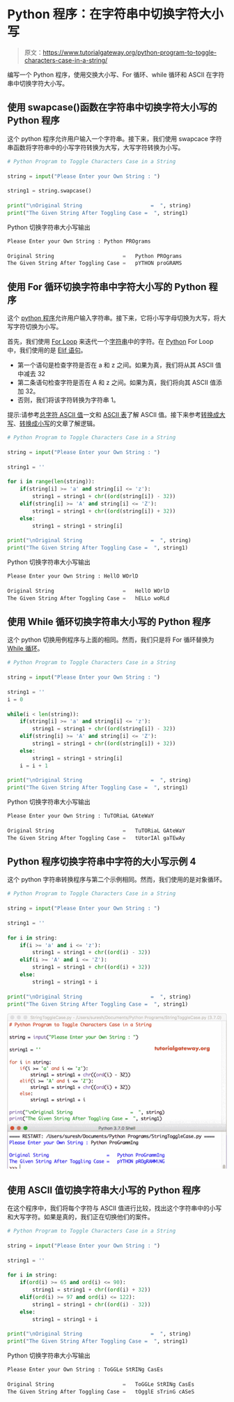 # Python 程序：在字符串中切换字符大小写

> 原文：<https://www.tutorialgateway.org/python-program-to-toggle-characters-case-in-a-string/>

编写一个 Python 程序，使用交换大小写、For 循环、while 循环和 ASCII 在字符串中切换字符大小写。

## 使用 swapcase()函数在字符串中切换字符大小写的 Python 程序

这个 python 程序允许用户输入一个字符串。接下来，我们使用 swapcace 字符串函数将字符串中的小写字符转换为大写，大写字符转换为小写。

```py
# Python Program to Toggle Characters Case in a String

string = input("Please Enter your Own String : ")

string1 = string.swapcase()

print("\nOriginal String                      =  ", string)
print("The Given String After Toggling Case =  ", string1)
```

Python 切换字符串大小写输出

```py
Please Enter your Own String : Python PROgrams

Original String                      =   Python PROgrams
The Given String After Toggling Case =   pYTHON proGRAMS
```

## 使用 For 循环切换字符串中字符大小写的 Python 程序

这个 [python 程序](https://www.tutorialgateway.org/python-programming-examples/)允许用户输入字符串。接下来，它将小写字母切换为大写，将大写字符切换为小写。

首先，我们使用 [For Loop](https://www.tutorialgateway.org/python-for-loop/) 来迭代一个[字符串](https://www.tutorialgateway.org/python-string/)中的字符。在 [Python](https://www.tutorialgateway.org/python-tutorial/) For Loop 中，我们使用的是 [Elif 语句](https://www.tutorialgateway.org/python-elif-statement/)。

*   第一个语句是检查字符是否在 a 和 z 之间。如果为真，我们将从其 ASCII 值中减去 32
*   第二条语句检查字符是否在 A 和 z 之间。如果为真，我们将向其 ASCII 值添加 32。
*   否则，我们将该字符转换为字符串 1。

提示:请参考[总字符 ASCII 值](https://www.tutorialgateway.org/python-program-to-find-ascii-value-of-total-characters-in-a-string/)一文和 [ASCII 表](https://www.tutorialgateway.org/ascii-table/)了解 ASCII 值。接下来参考[转换成大写](https://www.tutorialgateway.org/python-program-to-convert-string-to-uppercase/)、[转换成小写](https://www.tutorialgateway.org/python-program-to-convert-string-to-lowercase/)的文章了解逻辑。

```py
# Python Program to Toggle Characters Case in a String

string = input("Please Enter your Own String : ")

string1 = ''

for i in range(len(string)):
    if(string[i] >= 'a' and string[i] <= 'z'): 
        string1 = string1 + chr((ord(string[i]) - 32)) 
    elif(string[i] >= 'A' and string[i] <= 'Z'):
        string1 = string1 + chr((ord(string[i]) + 32))
    else:
        string1 = string1 + string[i]

print("\nOriginal String                      =  ", string)
print("The Given String After Toggling Case =  ", string1)
```

Python 切换字符串大小写输出

```py
Please Enter your Own String : HellO WOrlD

Original String                      =   HellO WOrlD
The Given String After Toggling Case =   hELLo woRLd
```

## 使用 While 循环切换字符串大小写的 Python 程序

这个 python 切换用例程序与上面的相同。然而，我们只是将 For 循环替换为 [While 循环](https://www.tutorialgateway.org/python-while-loop/)。

```py
# Python Program to Toggle Characters Case in a String

string = input("Please Enter your Own String : ")

string1 = ''
i = 0

while(i < len(string)): 
    if(string[i] >= 'a' and string[i] <= 'z'): 
        string1 = string1 + chr((ord(string[i]) - 32)) 
    elif(string[i] >= 'A' and string[i] <= 'Z'):
        string1 = string1 + chr((ord(string[i]) + 32))
    else:
        string1 = string1 + string[i]
    i = i + 1

print("\nOriginal String                      =  ", string)
print("The Given String After Toggling Case =  ", string1)
```

Python 切换字符串大小写输出

```py
Please Enter your Own String : TuTORiaL GAteWaY

Original String                      =   TuTORiaL GAteWaY
The Given String After Toggling Case =   tUtorIAl gaTEwAy
```

## Python 程序切换字符串中字符的大小写示例 4

这个 python 字符串转换程序与第二个示例相同。然而，我们使用的是对象循环。

```py
# Python Program to Toggle Characters Case in a String

string = input("Please Enter your Own String : ")

string1 = ''

for i in string:
    if(i >= 'a' and i <= 'z'): 
        string1 = string1 + chr((ord(i) - 32)) 
    elif(i >= 'A' and i <= 'Z'):
        string1 = string1 + chr((ord(i) + 32))
    else:
        string1 = string1 + i

print("\nOriginal String                      =  ", string)
print("The Given String After Toggling Case =  ", string1)
```

![Python Program to Toggle Characters Case in a String 4](img/e06c74d6f698cba81d27b46e847afb45.png)

## 使用 ASCII 值切换字符串大小写的 Python 程序

在这个程序中，我们将每个字符与 ASCII 值进行比较，找出这个字符串中的小写和大写字符。如果是真的，我们正在切换他们的案件。

```py
# Python Program to Toggle Characters Case in a String

string = input("Please Enter your Own String : ")

string1 = ''

for i in string:
    if(ord(i) >= 65 and ord(i) <= 90): 
        string1 = string1 + chr((ord(i) + 32)) 
    elif(ord(i) >= 97 and ord(i) <= 122):
        string1 = string1 + chr((ord(i) - 32))
    else:
        string1 = string1 + i

print("\nOriginal String                      =  ", string)
print("The Given String After Toggling Case =  ", string1)
```

Python 切换字符串大小写输出

```py
Please Enter your Own String : ToGGLe StRINg CasEs

Original String                      =   ToGGLe StRINg CasEs
The Given String After Toggling Case =   tOgglE sTrinG cASeS
```